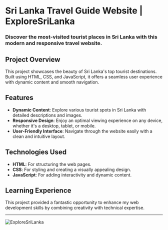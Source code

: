 # Sri Lanka Travel Guide Website | **ExploreSriLanka**

### Discover the most-visited tourist places in Sri Lanka with this modern and responsive travel website.


## Project Overview

This project showcases the beauty of Sri Lanka's top tourist destinations. Built using HTML, CSS, and JavaScript, it offers a seamless user experience with dynamic content and smooth navigation.


## Features

* **Dynamic Content**: Explore various tourist spots in Sri Lanka with detailed descriptions and images.
* **Responsive Design**: Enjoy an optimal viewing experience on any device, whether it's a desktop, tablet, or mobile.
* **User-Friendly Interface**: Navigate through the website easily with a clean and intuitive layout.


## Technologies Used

* **HTML**: For structuring the web pages.
* **CSS**: For styling and creating a visually appealing design.
* **JavaScript**: For adding interactivity and dynamic content.


## Learning Experience

This project provided a fantastic opportunity to enhance my web development skills by combining creativity with technical expertise.


***

![ExploreSriLanka](https://drive.google.com/file/d/1MGXjazFyVUMKrWEpfrBVsv_6ekO02TNe/view)
